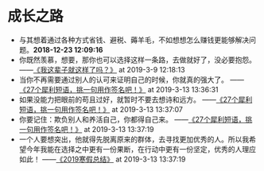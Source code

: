 # 成长之路

- 与其想着通过各种方式省钱、避税、薅羊毛，不如想想怎么赚钱更能够解决问题。**2018-12-23 12:09:16**
- 你既然羡慕，想要，那你也可以选择这样一条路，去做就好了，没必要抱怨。
 ——[《我这辈子就这样了吗？》](https://www.jianshu.com/p/062b74411144) at 2019-3-9 12:18:13
- 当你不再需要通过别人的认可来证明自己的时候，你就真的强大了。
 ——[《27个犀利短语，挑一句用作签名吧！》](https://www.jianshu.com/p/062b74411144) at 2019-3-13 13:36:31
- 如果没能力把眼前的苟且过好，就暂时不要去想诗和远方。
 ——[《27个犀利短语，挑一句用作签名吧！》](https://www.jianshu.com/p/062b74411144) at 2019-3-13 13:37:07
- 你要记住：欺负别人和养活自己，你都得自己来。
 ——[《27个犀利短语，挑一句用作签名吧！》](https://www.jianshu.com/p/062b74411144) at 2019-3-13 13:37:19
- 一个人要想突出，他就得先脱离原来的群体，去寻找更加优秀的人。所以我希望今年我能在选择之中更有一份果断，在行动中更有一份坚定，优秀的人理应如此！
 ——[《2019寒假总结》](https://blog.csdn.net/weixin_45743887/article/details/104200003) at 2019-3-13 13:37:19